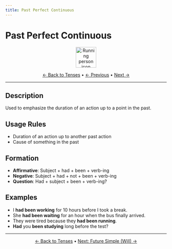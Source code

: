 ```yaml
---
title: Past Perfect Continuous
---
```


# Past Perfect Continuous

<div align="center" markdown="1">
  <img src="https://cdn.jsdelivr.net/gh/twitter/twemoji@14.0.2/assets/72x72/1f3c3.png" alt="Running person icon" width="64">
</div>

<div align="center" markdown="1">

[← Back to Tenses](./) • [← Previous](07-past-perfect.md) • [Next →](09-future-simple-will.md)

</div>

---

## Description
Used to emphasize the duration of an action up to a point in the past.

## Usage Rules
- Duration of an action up to another past action
- Cause of something in the past

## Formation
- **Affirmative**: Subject + had + been + verb-ing
- **Negative**: Subject + had + not + been + verb-ing
- **Question**: Had + subject + been + verb-ing?

## Examples
- I **had been working** for 10 hours before I took a break.
- She **had been waiting** for an hour when the bus finally arrived.
- They were tired because they **had been running**.
- **Had** you **been studying** long before the test?

---

<div align="center" markdown="1">

[← Back to Tenses](./) • [Next: Future Simple (Will) →](09-future-simple-will.md)

</div>
